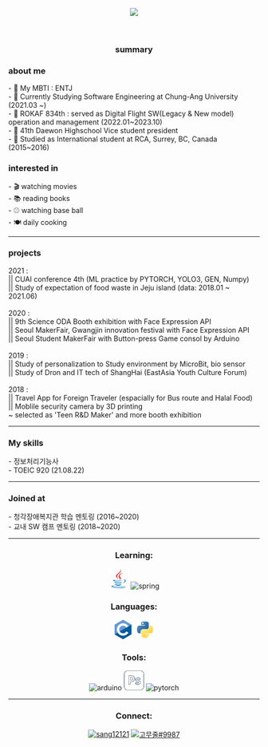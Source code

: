 <p align = "center">
<img src="https://capsule-render.vercel.app/api?type=waving&color=BDBDC8&height=200&section=header&text=DEEP-DIVE&fontsize=20" />
</p> <br/>

<h3 align="center">summary</h3>

<h3 align="left">about me</h3>
- 💬 My MBTI : ENTJ <br/>
- 🔭 Currently Studying Software Engineering at Chung-Ang University (2021.03 ~)<br/>
- 🔭 ROKAF 834th : served as Digital Flight SW(Legacy & New model) operation and management (2022.01~2023.10)<br/> 
- 🔭 41th Daewon Highschool Vice student president<br/>
- 🔭 Studied as International student at RCA, Surrey, BC, Canada (2015~2016)<br/>

<h3 align="left">interested in</h3>
- 🎬 watching movies <br/>
- 📚 reading books <br/>
- ⚾ watching base ball <br/>
- 🍽 daily cooking <br/>

- - -
<h3 align="left">projects</h3>
2021 :<br/>
  || CUAI conference 4th (ML practice by PYTORCH, YOLO3, GEN, Numpy)<br/>
  || Study of expectation of food waste in Jeju island (data: 2018.01 ~ 2021.06) <br/>
<br/>
2020 :<br/>
  || 9th Science ODA Booth exhibition with Face Expression API<br/>
  || Seoul MakerFair, Gwangjin innovation festival with Face Expression API<br/>
  || Seoul Student MakerFair with Button-press Game consol by Arduino<br/>
<br/>
2019 :<br/>
  || Study of personalization to Study environment by MicroBit, bio sensor<br/>
  || Study of Dron and IT tech of ShangHai (EastAsia Youth Culture Forum)<br/>
<br/>
2018 :<br/>
  || Travel App for Foreign Traveler (espacially for Bus route and Halal Food) <br/>
  || Moblile security camera by 3D printing <br/>
  ~ selected as 'Teen R&D Maker' and more booth exhibition

- - -

<h3 align="left">My skills</h3>
- 정보처리기능사 <br/>
- TOEIC 920 (21.08.22)<br/>

- - -
<h3 align="left">Joined at</h3>
- 청각장애복지관 학습 멘토링 (2016~2020)<br/>
- 교내 SW 캠프 멘토링 (2018~2020)

- - -

<h3 align="center">Learning:</h3> <p align="center">
<img src="https://raw.githubusercontent.com/devicons/devicon/master/icons/java/java-original.svg" alt="java" width="40" height="40"/>
<img src="https://www.vectorlogo.zone/logos/springio/springio-icon.svg" alt="spring" width="40" height="40"/> </a> </p>

<h3 align="center">Languages:</h3>
<p align="center">
 <img src="https://raw.githubusercontent.com/devicons/devicon/master/icons/c/c-original.svg" alt="c" width="40" height="40"/> </a> 
 <img src="https://raw.githubusercontent.com/devicons/devicon/master/icons/python/python-original.svg" alt="python" width="40" height="40"/> </a> 

<h3 align="center">Tools:</h3> <p align="center">
<img src="https://cdn.worldvectorlogo.com/logos/arduino-1.svg" alt="arduino" width="40" height="40"/> </a> 
<img src="https://raw.githubusercontent.com/devicons/devicon/master/icons/photoshop/photoshop-line.svg" alt="photoshop" width="40" height="40"/> </a> 
<img src="https://www.vectorlogo.zone/logos/pytorch/pytorch-icon.svg" alt="pytorch" width="40" height="40"/> </a> 

- - -

<h3 align="center">Connect:</h3> <p align="center">
<a href="https://instagram.com/sang12121" target="blank"><img align="center" src="https://raw.githubusercontent.com/rahuldkjain/github-profile-readme-generator/master/src/images/icons/Social/instagram.svg" alt="sang12121" height="30" width="40" /></a>
<a href="https://discord.gg/고무줄#9987" target="blank"><img align="center" src="https://raw.githubusercontent.com/rahuldkjain/github-profile-readme-generator/master/src/images/icons/Social/discord.svg" alt="고무줄#9987" height="30" width="40" /></a>
</p>
